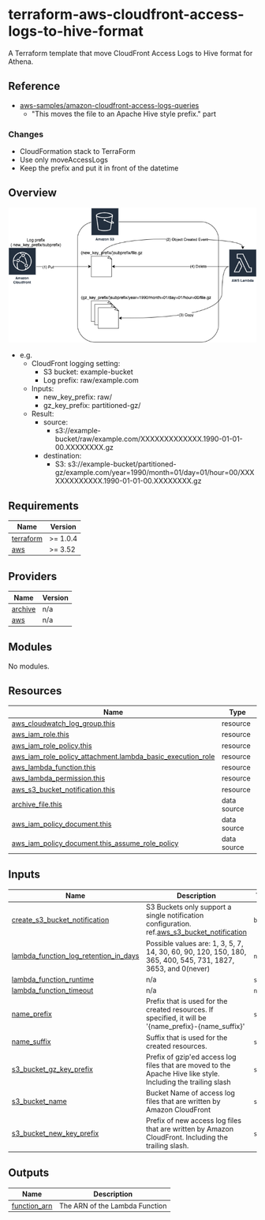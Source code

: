 # terraform-aws-cloudfront-access-logs-to-hive-format
A Terraform template that move CloudFront Access Logs to Hive format for Athena.

## Reference

- [aws-samples/amazon-cloudfront-access-logs-queries](https://github.com/aws-samples/amazon-cloudfront-access-logs-queries)
    - "This moves the file to an Apache Hive style prefix." part

### Changes

- CloudFormation stack to TerraForm
- Use only moveAccessLogs
- Keep the prefix and put it in front of the datetime

## Overview

![overview](images/terraform-aws-cloudfront-access-logs-to-hive-format.png)

- e.g.
    - CloudFront logging setting:
        - S3 bucket: example-bucket
        - Log prefix: raw/example.com
    - Inputs:
        - new_key_prefix: raw/
        - gz_key_prefix: partitioned-gz/
    - Result:
        - source:
            - s3://example-bucket/raw/example.com/XXXXXXXXXXXXX.1990-01-01-00.XXXXXXXX.gz
        - destination:
            - S3: s3://example-bucket/partitioned-gz/example.com/year=1990/month=01/day=01/hour=00/XXXXXXXXXXXXX.1990-01-01-00.XXXXXXXX.gz

## Requirements

| Name | Version |
|------|---------|
| <a name="requirement_terraform"></a> [terraform](#requirement\_terraform) | >= 1.0.4 |
| <a name="requirement_aws"></a> [aws](#requirement\_aws) | >= 3.52 |

## Providers

| Name | Version |
|------|---------|
| <a name="provider_archive"></a> [archive](#provider\_archive) | n/a |
| <a name="provider_aws"></a> [aws](#provider\_aws) | n/a |

## Modules

No modules.

## Resources

| Name | Type |
|------|------|
| [aws_cloudwatch_log_group.this](https://registry.terraform.io/providers/hashicorp/aws/latest/docs/resources/cloudwatch_log_group) | resource |
| [aws_iam_role.this](https://registry.terraform.io/providers/hashicorp/aws/latest/docs/resources/iam_role) | resource |
| [aws_iam_role_policy.this](https://registry.terraform.io/providers/hashicorp/aws/latest/docs/resources/iam_role_policy) | resource |
| [aws_iam_role_policy_attachment.lambda_basic_execution_role](https://registry.terraform.io/providers/hashicorp/aws/latest/docs/resources/iam_role_policy_attachment) | resource |
| [aws_lambda_function.this](https://registry.terraform.io/providers/hashicorp/aws/latest/docs/resources/lambda_function) | resource |
| [aws_lambda_permission.this](https://registry.terraform.io/providers/hashicorp/aws/latest/docs/resources/lambda_permission) | resource |
| [aws_s3_bucket_notification.this](https://registry.terraform.io/providers/hashicorp/aws/latest/docs/resources/s3_bucket_notification) | resource |
| [archive_file.this](https://registry.terraform.io/providers/hashicorp/archive/latest/docs/data-sources/file) | data source |
| [aws_iam_policy_document.this](https://registry.terraform.io/providers/hashicorp/aws/latest/docs/data-sources/iam_policy_document) | data source |
| [aws_iam_policy_document.this_assume_role_policy](https://registry.terraform.io/providers/hashicorp/aws/latest/docs/data-sources/iam_policy_document) | data source |

## Inputs

| Name | Description | Type | Default | Required |
|------|-------------|------|---------|:--------:|
| <a name="input_create_s3_bucket_notification"></a> [create\_s3\_bucket\_notification](#input\_create\_s3\_bucket\_notification) | S3 Buckets only support a single notification configuration. ref.[aws\_s3\_bucket\_notification](https://registry.terraform.io/providers/hashicorp/aws/latest/docs/resources/s3_bucket_notification) | `bool` | `false` | no |
| <a name="input_lambda_function_log_retention_in_days"></a> [lambda\_function\_log\_retention\_in\_days](#input\_lambda\_function\_log\_retention\_in\_days) | Possible values are: 1, 3, 5, 7, 14, 30, 60, 90, 120, 150, 180, 365, 400, 545, 731, 1827, 3653, and 0(never) | `number` | `30` | no |
| <a name="input_lambda_function_runtime"></a> [lambda\_function\_runtime](#input\_lambda\_function\_runtime) | n/a | `string` | `"nodejs14.x"` | no |
| <a name="input_lambda_function_timeout"></a> [lambda\_function\_timeout](#input\_lambda\_function\_timeout) | n/a | `number` | `30` | no |
| <a name="input_name_prefix"></a> [name\_prefix](#input\_name\_prefix) | Prefix that is used for the created resources. If specified, it will be '{name\_prefix}-{name\_suffix}' | `string` | `""` | no |
| <a name="input_name_suffix"></a> [name\_suffix](#input\_name\_suffix) | Suffix that is used for the created resources. | `string` | `"move-cf-access-logs"` | no |
| <a name="input_s3_bucket_gz_key_prefix"></a> [s3\_bucket\_gz\_key\_prefix](#input\_s3\_bucket\_gz\_key\_prefix) | Prefix of gzip'ed access log files that are moved to the Apache Hive like style. Including the trailing slash | `string` | `"partitioned-gz/"` | no |
| <a name="input_s3_bucket_name"></a> [s3\_bucket\_name](#input\_s3\_bucket\_name) | Bucket Name of access log files that are written by Amazon CloudFront | `string` | n/a | yes |
| <a name="input_s3_bucket_new_key_prefix"></a> [s3\_bucket\_new\_key\_prefix](#input\_s3\_bucket\_new\_key\_prefix) | Prefix of new access log files that are written by Amazon CloudFront. Including the trailing slash. | `string` | `"raw/"` | no |

## Outputs

| Name | Description |
|------|-------------|
| <a name="output_function_arn"></a> [function\_arn](#output\_function\_arn) | The ARN of the Lambda Function |
